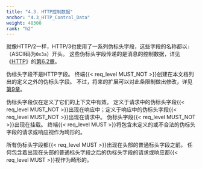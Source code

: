 ```yaml
---
title: "4.3. HTTP控制数据"
anchor: "4.3_HTTP_Control_Data"
weight: 40300
rank: "h2"
---
```


就像HTTP/2一样，HTTP/3也使用了一系列伪标头字段，这些字段的名称都以`:`（ASCII码为`0x3a`）开头。
这些伪标头字段传递的是消息的控制数据，详见《[HTTP](https://www.rfc-editor.org/info/rfc9110)》的[第6.2章](https://www.rfc-editor.org/rfc/rfc9110#section-6.2)。

伪标头字段不是HTTP字段。
终端{{< req_level MUST_NOT >}}创建在本文档列出的定义之外的伪标头字段。
不过，将来的扩展可以对此条限制做出修改，详见[第9章](#9_Extensions_to_HTTP3)。

伪标头字段仅在定义了它们的上下文中有效。
定义于请求中的伪标头字段{{< req_level MUST_NOT >}}出现在响应中；定义于响应中的伪标头字段{{< req_level MUST_NOT >}}出现在请求中。
伪标头字段{{< req_level MUST_NOT >}}出现在挂载。
终端{{< req_level MUST >}}将包含未定义的或不合法的伪标头字段的请求或响应视作为畸形的。

所有伪标头字段都{{< req_level MUST >}}出现在头部的普通标头字段之前。
任何包含着出现在头部的普通标头字段之后的伪标头字段的请求或响应都{{< req_level MUST >}}视作为畸形的。
